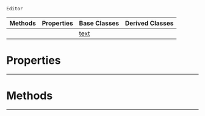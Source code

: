  `Editor`

|Methods|Properties|Base Classes|Derived Classes|
|---|---|---|---|
| | |[text](https://github.com/dragonCASTjosh/PlasmaDocs/blob/master/code_reference/class_reference/text.markdown)| |


 #  Properties


---  
 #  Methods


---  
 

 